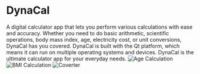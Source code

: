 # DynaCal
A digital calculator app that lets you perform various calculations with ease and accuracy. Whether you need to do basic arithmetic, scientific operations, body mass index, age, electricity cost, or unit conversions, DynaCal has you covered. DynaCal is built with the Qt platform, which means it can run on multiple operating systems and devices. DynaCal is the ultimate calculator app for your everyday needs.
![Age Calculation](https://github.com/taj-u/DynaCal/assets/57330374/0724f1f1-4a84-4e47-be30-89cbde7ffd90)
![BMI Calculation](https://github.com/taj-u/DynaCal/assets/57330374/6dbda279-8030-4c21-ad17-89f5ad813867)
![Coverter](https://github.com/taj-u/DynaCal/assets/57330374/809dbca8-9995-4b91-85c4-dee62ffc162f)


